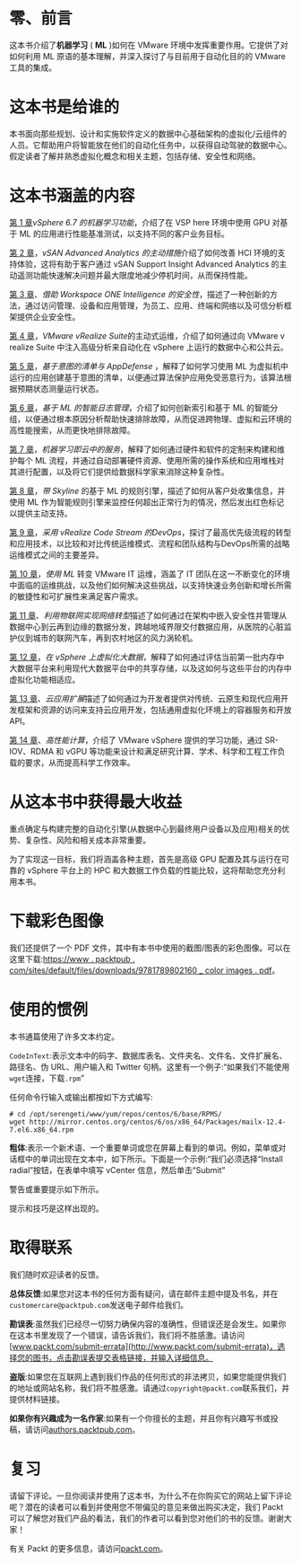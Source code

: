 

# 零、前言

这本书介绍了**机器学习** ( **ML** )如何在 VMware 环境中发挥重要作用。它提供了对如何利用 ML 原语的基本理解，并深入探讨了与目前用于自动化目的的 VMware 工具的集成。



# 这本书是给谁的

本书面向那些规划、设计和实施软件定义的数据中心基础架构的虚拟化/云组件的人员。它帮助用户将智能放在他们的自动化任务中，以获得自动驾驶的数据中心。假定读者了解并熟悉虚拟化概念和相关主题，包括存储、安全性和网络。



# 这本书涵盖的内容

[第 1 章](30c0d68f-6ece-4c7b-86d1-a7a46183306e.xhtml)*vSphere 6.7 的机器学习功能*，介绍了在 VSP here 环境中使用 GPU 对基于 ML 的应用进行性能基准测试，以支持不同的客户业务目标。

[第 2 章](f5c800b5-4161-421f-9819-b7eadecca532.xhtml)，*vSAN Advanced Analytics 的主动措施*介绍了如何改善 HCI 环境的支持体验，这将有助于客户通过 vSAN Support Insight Advanced Analytics 的主动遥测功能快速解决问题并最大限度地减少停机时间，从而保持性能。

[第 3 章](6e95024c-c15b-43b6-80e8-7975b6bde0af.xhtml)、*借助 Workspace ONE Intelligence 的安全性*，描述了一种创新的方法，通过访问管理、设备和应用管理，为员工、应用、终端和网络以及可信分析框架提供企业安全性。

[第 4 章](23b8d49b-ba6e-4824-97dc-6fb8bff5e498.xhtml)，*VMware vRealize Suite*的主动式运维，介绍了如何通过向 VMware v realize Suite 中注入高级分析来自动化在 vSphere 上运行的数据中心和公共云。

[第 5 章](fec95bb1-c90e-460d-b5f9-423d9bb7a3f5.xhtml)，*基于意图的清单与 AppDefense* ，解释了如何学习使用 ML 为虚拟机中运行的应用创建基于意图的清单，以便通过算法保护应用免受恶意行为，该算法根据预期状态测量运行状态。

[第 6 章](e97316c5-1a91-4085-9603-e9b643e11ad2.xhtml)，*基于 ML 的智能日志管理*，介绍了如何创新索引和基于 ML 的智能分组，以便通过根本原因分析帮助快速排除故障，从而促进跨物理、虚拟和云环境的高性能搜索，从而更快地排除故障。

[第 7 章](fe27b765-a482-4779-87fb-e3fde6c4b9c6.xhtml)，*机器学习即云中的服务*，解释了如何通过硬件和软件的定制来构建和维护每个 ML 流程，并通过自动部署硬件资源、使用所需的操作系统和应用堆栈对其进行配置，以及将它们提供给数据科学家来消除这种复杂性。

[第 8 章](54661ee3-fa2a-4640-b539-6a67f00669e9.xhtml)，*带 Skyline* 的基于 ML 的规则引擎，描述了如何从客户处收集信息，并使用 ML 作为智能规则引擎来监控任何超出正常行为的情况，然后发出红色标记以提供主动支持。

[第 9 章](ab83a378-8642-4264-9394-d0029ddae816.xhtml)，*采用 vRealize Code Stream 的DevOps*，探讨了最高优先级流程的转型和应用技术，以比较和对比传统运维模式、流程和团队结构与DevOps所需的战略运维模式之间的主要差异。

[第 10 章](5cce66c5-1e67-470e-a3f8-1ba791438615.xhtml)，*使用 ML* 转变 VMware IT 运维，涵盖了 IT 团队在这一不断变化的环境中面临的运维挑战，以及他们如何解决这些挑战，以支持快速业务创新和增长所需的敏捷性和可扩展性来满足客户需求。

[第 11 章](82337fc1-7032-4681-a158-b5cb87da3789.xhtml)、*利用物联网实现网络转型*描述了如何通过在架构中嵌入安全性并管理从数据中心到云再到边缘的数据分发，跨越地域界限交付数据应用，从医院的心脏监护仪到城市的联网汽车，再到农村地区的风力涡轮机。

[第 12 章](cbf90069-1a79-4c6c-94c4-ff0d006c2b84.xhtml)，*在 vSphere 上虚拟化大数据*，解释了如何通过评估当前第一批内存中大数据平台来利用现代大数据平台中的共享存储，以及这如何与这些平台的内存中虚拟化功能相适应。

[第 13 章](0dc4025e-30d8-4d42-8b77-9bcd355bef8f.xhtml)、*云应用扩展*描述了如何通过为开发者提供对传统、云原生和现代应用开发框架和资源的访问来支持云应用开发，包括通用虚拟化环境上的容器服务和开放 API。

[第 14 章](557b79e8-1cf1-4c07-be7d-29ad5d965c3e.xhtml)、*高性能计算*，介绍了 VMware vSphere 提供的学习功能，通过 SR-IOV、RDMA 和 vGPU 等功能来设计和满足研究计算、学术、科学和工程工作负载的要求，从而提高科学工作效率。



# 从这本书中获得最大收益

重点确定与构建完整的自动化引擎(从数据中心到最终用户设备以及应用)相关的优势、复杂性、风险和相关成本非常重要。

为了实现这一目标，我们将涵盖各种主题，首先是高级 GPU 配置及其与运行在可靠的 vSphere 平台上的 HPC 和大数据工作负载的性能比较，这将帮助您充分利用本书。



# 下载彩色图像

我们还提供了一个 PDF 文件，其中有本书中使用的截图/图表的彩色图像。可以在这里下载:[https://www . packtpub . com/sites/default/files/downloads/9781789802160 _ color images . pdf](https://www.packtpub.com/sites/default/files/downloads/9781789802160_ColorImages.pdf)。



# 使用的惯例

本书通篇使用了许多文本约定。

`CodeInText`:表示文本中的码字、数据库表名、文件夹名、文件名、文件扩展名、路径名、伪 URL、用户输入和 Twitter 句柄。这里有一个例子:“如果我们不能使用`wget`连接，下载`.rpm`”

任何命令行输入或输出都按如下方式编写:

```
# cd /opt/serengeti/www/yum/repos/centos/6/base/RPMS/
wget http://mirror.centos.org/centos/6/os/x86_64/Packages/mailx-12.4-7.el6.x86_64.rpm
```

**粗体**:表示一个新术语、一个重要单词或您在屏幕上看到的单词。例如，菜单或对话框中的单词出现在文本中，如下所示。下面是一个示例:“我们必须选择“Install radial”按钮，在表单中填写 vCenter 信息，然后单击“Submit”

警告或重要提示如下所示。

提示和技巧是这样出现的。



# 取得联系

我们随时欢迎读者的反馈。

**总体反馈**:如果您对这本书的任何方面有疑问，请在邮件主题中提及书名，并在`customercare@packtpub.com`发送电子邮件给我们。

**勘误表**:虽然我们已经尽一切努力确保内容的准确性，但错误还是会发生。如果你在这本书里发现了一个错误，请告诉我们，我们将不胜感激。请访问[www.packt.com/submit-errata](http://www.packt.com/submit-errata)，选择您的图书，点击勘误表提交表格链接，并输入详细信息。

**盗版**:如果您在互联网上遇到我们作品的任何形式的非法拷贝，如果您能提供我们的地址或网站名称，我们将不胜感激。请通过`copyright@packt.com`联系我们，并提供材料链接。

**如果你有兴趣成为一名作家**:如果有一个你擅长的主题，并且你有兴趣写书或投稿，请访问[authors.packtpub.com](http://authors.packtpub.com/)。



# 复习

请留下评论。一旦你阅读并使用了这本书，为什么不在你购买它的网站上留下评论呢？潜在的读者可以看到并使用您不带偏见的意见来做出购买决定，我们 Packt 可以了解您对我们产品的看法，我们的作者可以看到您对他们的书的反馈。谢谢大家！

有关 Packt 的更多信息，请访问[packt.com](http://www.packt.com/)。